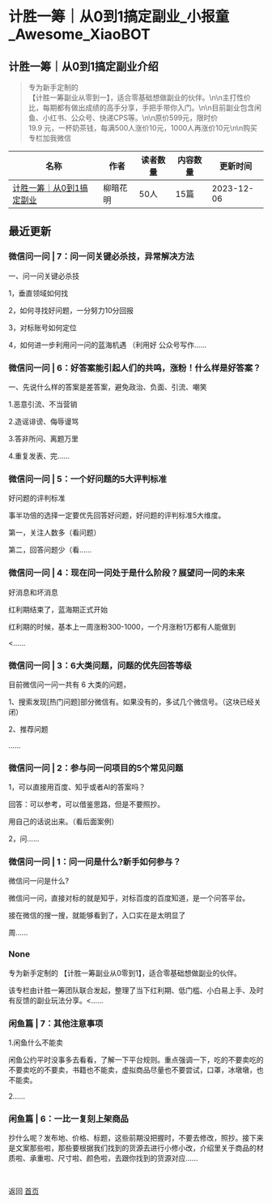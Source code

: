 # 计胜一筹｜从0到1搞定副业_小报童_Awesome_XiaoBOT

## 计胜一筹｜从0到1搞定副业介绍
> 专为新手定制的  
【计胜一筹副业从零到一】，适合零基础想做副业的伙伴。\n\n主打性价比，每期都有做出成绩的高手分享，手把手带你入门。\n\n目前副业包含闲鱼、小红书、公众号、快递CPS等。\n\n原价599元，限时价  
19.9 元，一杯奶茶钱，每满500人涨价10元，1000人再涨价10元\n\n购买专栏加我微信  
  


|名称|作者|读者数量|内容数量|更新时间|
|---|---|---|---|---|
|[计胜一筹｜从0到1搞定副业](https://xiaobot.net/p/jsycyf?refer=0b133df9-27dc-423b-8101-639049001c13)|柳暗花明|50人|15篇|2023-12-06|

## 最近更新
### 微信问一问 | 7：问一问关键必杀技，异常解决方法

一、问一问关键必杀技

1，垂直领域如何找

2，如何寻找好问题，一分努力10分回报

3，对标账号如何定位

4，如何进一步利用问一问的蓝海机遇 （利用好 公众号写作......

### 微信问一问 | 6：好答案能引起人们的共鸣，涨粉！什么样是好答案？

一、先说什么样的答案是差答案，避免政治、负面、引流、嘲笑

1.恶意引流、不当营销

2.造谣诽谤、侮辱谩骂

3.答非所问、离题万里

4.重复发表、完......

### 微信问一问 | 5：一个好问题的5大评判标准

好问题的评判标准

事半功倍的选择一定要优先回答好问题，好问题的评判标准5大维度。

第一，关注人数多（看问题）

第二，回答问题少（看......

### 微信问一问 | 4：现在问一问处于是什么阶段？展望问一问的未来

好消息和坏消息

红利期结束了，蓝海期正式开始

红利期的时候，基本上一周涨粉300-1000，一个月涨粉1万都有人能做到

<......

### 微信问一问 | 3：6大类问题，问题的优先回答等级

目前微信问一问一共有 6 大类的问题，

1、搜索发现[热门问题]部分微信有。如果没有的，多试几个微信号。（这块已经关闭）

2、推荐问题

......

### 微信问一问 | 2：参与问一问项目的5个常见问题

1，可以直接用百度、知乎或者AI的答案吗？

回答：可以参考，可以借鉴思路，但是不要照抄。

用自己的话说出来。（看后面案例）

2，问......

### 微信问一问 | 1：问一问是什么?新手如何参与？

微信问一问是什么?

微信问一问，直接对标的就是知乎，对标百度的百度知道，是一个问答平台。

接在微信的搜一搜，就能够看到了，入口实在是太明显了

周......

### None

专为新手定制的 【计胜一筹副业从0零到1】，适合零基础想做副业的伙伴。

该专栏由计胜一筹团队联合发起，整理了当下红利期、低门槛、小白易上手、及时有反馈的副业玩法分享。<......

### 闲鱼篇 | 7：其他注意事项

1.闲鱼什么不能卖

闲鱼公约平时没事多去看看，了解一下平台规则。重点强调一下，吃的不要卖吃的不要卖吃的不要卖，书籍也不能卖，虚拟商品尽量也不要尝试，口罩，冰墩墩，也不能卖。

2......

### 闲鱼篇 | 6：一比一复刻上架商品

抄什么呢？发布地、价格、标题，这些前期没把握时，不要去修改，照抄。接下来是文案那些啦，那些要根据我们找到的货源去进行小修小改，介绍里关于商品的材质啦、承重啦、尺寸啦、颜色啦，去跟你找到的货源对应......


<a href="https://github.com/Reno9527/awesome-xiaobot" style="color: white; text-decoration: none;">awesome-xiaobot</a>

返回 [首页](../README.md)
